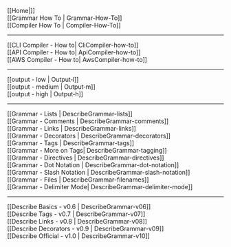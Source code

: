 [[Home|]]  
[[Grammar How To | Grammar-How-To]]  
[[Compiler How To | Compiler-How-To]]  
***   
[[CLI Compiler - How to| CliCompiler-how-to]]  
[[API Compiler - How to| ApiCompiler-how-to]]  
[[AWS Compiler - How to| AwsCompiler-how-to]]  
***
[[output - low | Output‐l]]  
[[output - medium | Output‐m]]  
[[output - high | Output‐h]]  
***
[[Grammar - Lists | DescribeGrammar-lists]]  
[[Grammar - Comments | DescribeGrammar-comments]]  
[[Grammar - Links | DescribeGrammar-links]]  
[[Grammar - Decorators | DescribeGrammar-decorators]]  
[[Grammar - Tags | DescribeGrammar-tags]]  
[[Grammar - More on Tags| DescribeGrammar-tagging]]  
[[Grammar - Directives | DescribeGrammar-directives]]  
[[Grammar - Dot Notation | DescribeGrammar-dot-notation]]  
[[Grammar - Slash Notation | DescribeGrammar-slash-notation]]  
[[Grammar - Files | DescribeGrammar-filenames]]  
[[Grammar - Delimiter Mode| DescribeGrammar-delimiter-mode]]  
***
[[Describe Basics - v0.6 | DescribeGrammar-v06]]  
[[Describe Tags - v0.7 | DescribeGrammar-v07]]  
[[Describe Links - v0.8 | DescribeGrammar-v08]]  
[[Describe Decorators - v0.9 | DescribeGrammar-v09]]  
[[Describe Official - v1.0 | DescribeGrammar-v10]]  
<br>